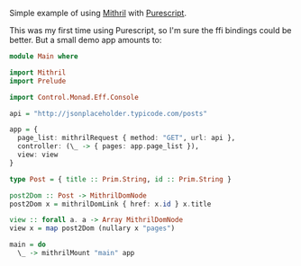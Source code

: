 Simple example of using [Mithril](http://mithril.js.org/) with [Purescript](http://www.purescript.org/).

This was my first time using Purescript, so I'm sure the ffi bindings
could be better. But a small demo app amounts to:

```haskell
module Main where

import Mithril
import Prelude

import Control.Monad.Eff.Console

api = "http://jsonplaceholder.typicode.com/posts"

app = {
  page_list: mithrilRequest { method: "GET", url: api },
  controller: (\_ -> { pages: app.page_list }),
  view: view
}

type Post = { title :: Prim.String, id :: Prim.String }

post2Dom :: Post -> MithrilDomNode
post2Dom x = mithrilDomLink { href: x.id } x.title

view :: forall a. a -> Array MithrilDomNode
view x = map post2Dom (nullary x "pages")

main = do
  \_ -> mithrilMount "main" app
```
